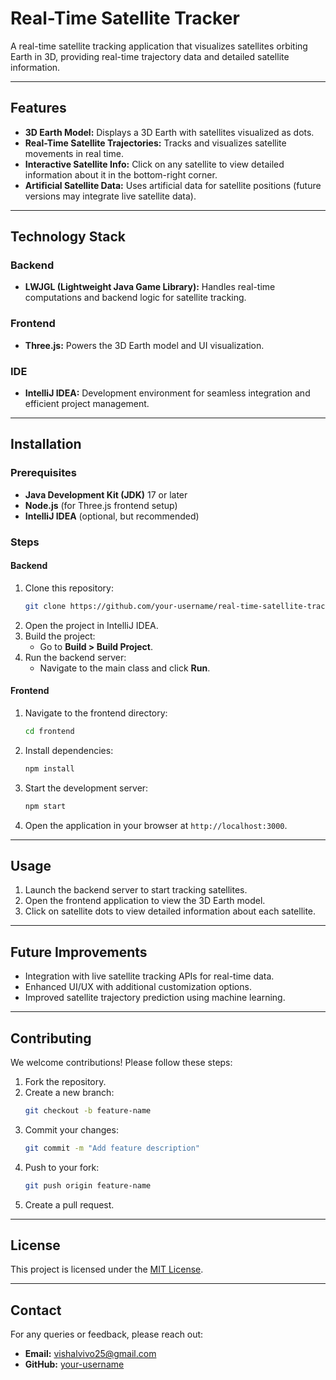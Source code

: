 # Real-Time Satellite Tracker

A real-time satellite tracking application that visualizes satellites orbiting Earth in 3D, providing real-time trajectory data and detailed satellite information.

---

## Features
- **3D Earth Model:** Displays a 3D Earth with satellites visualized as dots.
- **Real-Time Satellite Trajectories:** Tracks and visualizes satellite movements in real time.
- **Interactive Satellite Info:** Click on any satellite to view detailed information about it in the bottom-right corner.
- **Artificial Satellite Data:** Uses artificial data for satellite positions (future versions may integrate live satellite data).

---

## Technology Stack

### Backend
- **LWJGL (Lightweight Java Game Library):** Handles real-time computations and backend logic for satellite tracking.

### Frontend
- **Three.js:** Powers the 3D Earth model and UI visualization.

### IDE
- **IntelliJ IDEA:** Development environment for seamless integration and efficient project management.

---

## Installation

### Prerequisites
- **Java Development Kit (JDK)** 17 or later
- **Node.js** (for Three.js frontend setup)
- **IntelliJ IDEA** (optional, but recommended)

### Steps

#### Backend
1. Clone this repository:
   ```bash
   git clone https://github.com/your-username/real-time-satellite-tracker.git
   ```
2. Open the project in IntelliJ IDEA.
3. Build the project:
   - Go to **Build > Build Project**.
4. Run the backend server:
   - Navigate to the main class and click **Run**.

#### Frontend
1. Navigate to the frontend directory:
   ```bash
   cd frontend
   ```
2. Install dependencies:
   ```bash
   npm install
   ```
3. Start the development server:
   ```bash
   npm start
   ```
4. Open the application in your browser at `http://localhost:3000`.

---

## Usage
1. Launch the backend server to start tracking satellites.
2. Open the frontend application to view the 3D Earth model.
3. Click on satellite dots to view detailed information about each satellite.

---

## Future Improvements
- Integration with live satellite tracking APIs for real-time data.
- Enhanced UI/UX with additional customization options.
- Improved satellite trajectory prediction using machine learning.

---

## Contributing
We welcome contributions! Please follow these steps:
1. Fork the repository.
2. Create a new branch:
   ```bash
   git checkout -b feature-name
   ```
3. Commit your changes:
   ```bash
   git commit -m "Add feature description"
   ```
4. Push to your fork:
   ```bash
   git push origin feature-name
   ```
5. Create a pull request.

---

## License
This project is licensed under the [MIT License](LICENSE).

---

## Contact
For any queries or feedback, please reach out:
- **Email:** vishalvivo25@gmail.com
- **GitHub:** [your-username](https://github.com/ServerCS32)
